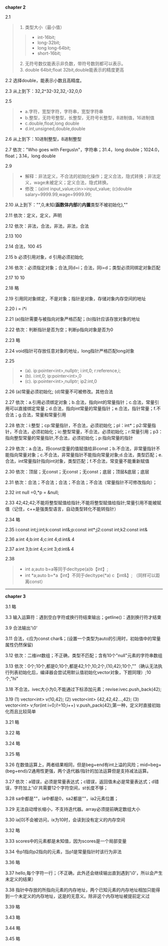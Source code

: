 **chapter 2**

2.1 

> 1. 类型大小（最小值）
>> + int-16bit;
>> + long-32bit;
>> + long long-64bit;
>> + short-16bit;
> 2. 无符号数仅能表示非负数，带符号数则都可以表示。
> 3. double 64bit;float 32bit,double能表示的精度更高

2.2 选择double，能表示小数且高精度。

2.3 从上到下：32,2^32-32,32,-32,0,0

2.5 
> + a.字符，宽型字符，字符串，宽型字符串
> + b.整型，无符号整型，长整型，无符号长整型，8进制值，16进制值 
> + c.double,float,long double
> + d.int,unsigned,double,double

2.6 从上到下：10进制整型，8进制整型

2.7 依次："Who goes with Fergus\n"，字符串；31.4，long double；1024.0，float；3.14，long double

2.9 
> + 解释：非法定义，不合法的初始化操作；定义合法，隐式转换；非法定义，wage未被定义；定义合法，隐式转换。
> + 修改：(a)int input_value;cin>>input_value; (c)double salary=9999.99,wage=9999.99;

2.10 从上到下："",0,未知(**函数体内部**的**内置**类型不被初始化),""

2.11 依次：定义，定义，声明

2.12 依次：非法，合法，非法，非法，合法

2.13 100

2.14 合法，100 45

2.15 b 必须引用对象，d 引用必须初始化

2.16 依次：必须指定对象；合法,同d=i；合法，同i=d；类型必须同绑定对象匹配

2.17 10 10

2.18 略

2.19 引用同对象绑定，不是对象；指针是对象，存储对象内存空间的地址

2.20 i = i*i

2.21 (a)指针需要与被指向对象严格匹配；(b)指针应该存放对象的地址

2.22 依次：判断指针是否为空；判断p指向对象是否为0

2.23 略

2.24 void指针可存放任意对象的地址，long指针严格匹配long对象

2.25 
> + (a). ip:pointer\<int>,nullptr; i:int,0; r:reference,i;
> + (b). i:int,0; ip:pointer\<int>,0
> + (c). ip:pointer\<int>,nullptr; ip2:int,0

2.26 (a)常量必须初始化; (d)常量不可被修改。其他合法

2.27 依次：a.引用必须绑定对象；b.合法，指向int的常量指针；c.合法，常量引用可以直接绑定常量；d.合法，指向int常量的常量指针；e.合法，指针常量；f.不合法；g.合法，常量和常量引用

2.28 依次：i:整型；cp:常量指针，不合法，必须初始化；pl：int*；p2:常量指针，不合法，必须初始化；ic:整型常量，不合法，必须初始化；r:常量引用；p3：指向整型常量的常量指针,不合法，必须初始化；p:指向常量的指针

2.29 依次：a.合法，将const变量的值赋值给非const；b.不合法，非常量指针不能指向常量对象；c.不合法，非常量指针不能指向常量对象;d.合法，类型匹配；e.合法，int常量指针指向int对象，类型匹配；f.不合法，常变量不能重新赋值

2.30 依次：顶层；无const；无const；无const；底层；顶层&底层；底层

2.31 依次：合法；不合法；合法；不合法；不合法（常量指针不可修改指向）；

2.32 int null =0,*p = \&null;

2.33 42;42;42;不能将整型赋值给指针;不能将整型赋值给指针;常量引用不能被赋值（记住，c++是强类型语言，自动类型转化不能转指针）

2.34 略

2.35 i:const int;j:int;k:const int&;p:const int*;j2:const int;k2:const int&

2.36 a:int 4;b:int 4;c:int 4;d:int& 4

2.37 a:int 3;b:int 4;c:int 3;d:int& 4

2.38 
> + int a;auto b=a等同于decltype(a)b【int】;        
> + int \*a;auto b=\*a【int】不同于decltype(\*a) c【int&】; （同样可以距离const）

- - -
**chapter 3**

3.1 略

3.3 输入运算符：遇到空白字符或换行符结束输出；getline()：遇到换行符才结束

3.9 合法输出'\0'

3.11 合法，c应为const char&；(设置一个类型为auto的引用时，初始值中的常量属性仍然保留)

3.12 依次：二维int数组；不正确，类型不匹配；含有10个"null"元素的字符串数组

3.13 依次：0个;10个,都是0;10个,都是42;1个,10;2个,{10,42};10个,""（确认无法执行列表初始化后，编译器会尝试用默认值初始化vector对象，下题同理）;10个,"hi"

3.18 不合法，ivec大小为0,不能通过下标添加元素；revise:ivec.push_back(42);

3.19 (1) vector\<int> v(10,42);    (2) vector\<int> {42,42,42...,42};  (3) vector\<int> v;for(int i=0;i!=10;i++) v.push_pack(42);第一种，定义时直接初始化而且比较简单

3.21 略

3.22 略

3.24 略

3.25 略

3.26 在数值运算上，两者结果相同，但是beg+end有int上溢的风险；mid=beg+(beg+end)/2通用性更强，两个迭代器/指针的加法运算但是支持减法运算。

3.27 依次：a错误，必须是常量表达式；c错误，返回值未必是常量表达式；d错误，字符加上'\0'共需要12个字符空间，st长度不够；

3.28 sa中都是""，ia中都是0，sa2都是""，ia2元素位置；

3.29 无法自动增长缩小，不支持迭代器。array必须提前确定数组大小

3.30 ia\[0]不会被访问，ix为10时，会读到没有定义的内存空间

3.32 略

3.33 scores中的元素都是未知值，因为scores是一个局部变量

3.34 令p1指向p2指向的元素，当p1是常量指针时该行为非法

3.36 略

3.37 hello,每个字符一行；（不正确，此外还会继续输出直到遇到'\0'，所以会产生未定义的结果）

3.38 指针中存放的所指向元素的内存地址，两个已知元素的内存地址相加只能得到一个未定义的内存地址，这是的无意义。除非这个内存地址被提前定义过

3.39 略

3.43 略

3.44 略

3.45 略
